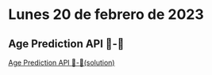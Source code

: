 
# Lunes 20 de febrero de 2023
## Age Prediction API 👶-👴
[Age Prediction API 👶-👴(solution)](./exercises/e00/API-3.md)
